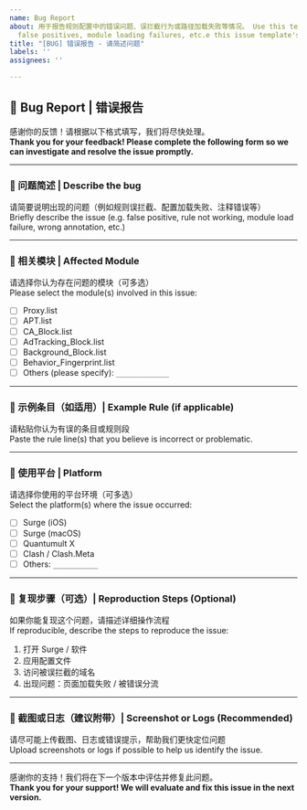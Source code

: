 ```yaml
---
name: Bug Report
about: 用于报告规则配置中的错误问题、误拦截行为或路径加载失败等情况。 Use this template to report bugs in rules,
  false positives, module loading failures, etc.e this issue template's purpose here.
title: "[BUG] 错误报告 - 请简述问题"
labels: ''
assignees: ''

---
```


## 🐞 Bug Report | 错误报告

感谢你的反馈！请根据以下格式填写，我们将尽快处理。  
**Thank you for your feedback! Please complete the following form so we can investigate and resolve the issue promptly.**

---

### 💬 问题简述 | Describe the bug  
请简要说明出现的问题（例如规则误拦截、配置加载失败、注释错误等）  
Briefly describe the issue (e.g. false positive, rule not working, module load failure, wrong annotation, etc.)

---

### 📂 相关模块 | Affected Module  
请选择你认为存在问题的模块（可多选）  
Please select the module(s) involved in this issue:

- [ ] Proxy.list  
- [ ] APT.list  
- [ ] CA_Block.list  
- [ ] AdTracking_Block.list  
- [ ] Background_Block.list  
- [ ] Behavior_Fingerprint.list  
- [ ] Others (please specify): `_____________`

---

### 📄 示例条目（如适用）| Example Rule (if applicable)  
请粘贴你认为有误的条目或规则段  
Paste the rule line(s) that you believe is incorrect or problematic.

---

### 📱 使用平台 | Platform  
请选择你使用的平台环境（可多选）  
Select the platform(s) where the issue occurred:

- [ ] Surge (iOS)  
- [ ] Surge (macOS)  
- [ ] Quantumult X  
- [ ] Clash / Clash.Meta  
- [ ] Others: `___________`

---

### 🧪 复现步骤（可选）| Reproduction Steps (Optional)  
如果你能复现这个问题，请描述详细操作流程  
If reproducible, describe the steps to reproduce the issue:

1. 打开 Surge / 软件  
2. 应用配置文件  
3. 访问被误拦截的域名  
4. 出现问题：页面加载失败 / 被错误分流

---

### 📸 截图或日志（建议附带）| Screenshot or Logs (Recommended)  
请尽可能上传截图、日志或错误提示，帮助我们更快定位问题  
Upload screenshots or logs if possible to help us identify the issue.

---

感谢你的支持！我们将在下一个版本中评估并修复此问题。  
**Thank you for your support! We will evaluate and fix this issue in the next version.**
